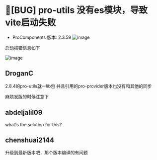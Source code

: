 # 🐛[BUG] pro-utils 没有es模块，导致vite启动失败

- ProComponents 版本: 2.3.59
  ![image](https://user-images.githubusercontent.com/12598696/234798261-fb170f9a-9f15-420b-ae9f-e09e5489160c.png)

启动报错信息如下

![image](https://user-images.githubusercontent.com/12598696/234798342-650688b1-bfc4-4727-b9ee-1738c17dbcd5.png)

## DroganC

2.8.4的pro-utils就一lib包
并且引用的pro-provider版本也没有和其他的同步

麻烦发版的时候注意下

## abdeljalil09

what's the solution for this?

## chenshuai2144

升级到最新版本吧，那个版本编译的有问题
